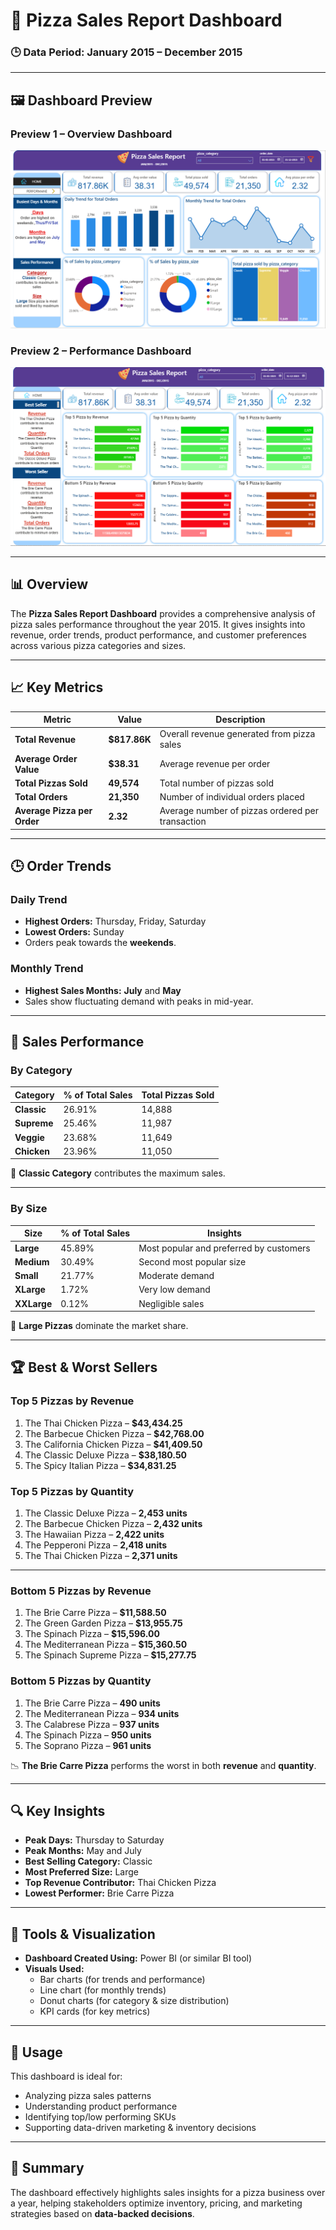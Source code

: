 # 🍕 Pizza Sales Report Dashboard

### 🕒 Data Period: **January 2015 – December 2015**

---

## 🖼️ Dashboard Preview

### **Preview 1 – Overview Dashboard**
![Pizza Sales Report Overview](preview_1.png)

### **Preview 2 – Performance Dashboard**
![Pizza Sales Report Performance](Preview_2.png)

---

## 📊 Overview

The **Pizza Sales Report Dashboard** provides a comprehensive analysis of pizza sales performance throughout the year 2015. It gives insights into revenue, order trends, product performance, and customer preferences across various pizza categories and sizes.

---

## 📈 Key Metrics

| Metric | Value | Description |
|--------|--------|-------------|
| **Total Revenue** | **$817.86K** | Overall revenue generated from pizza sales |
| **Average Order Value** | **$38.31** | Average revenue per order |
| **Total Pizzas Sold** | **49,574** | Total number of pizzas sold |
| **Total Orders** | **21,350** | Number of individual orders placed |
| **Average Pizza per Order** | **2.32** | Average number of pizzas ordered per transaction |

---

## 🕒 Order Trends

### **Daily Trend**
- **Highest Orders:** Thursday, Friday, Saturday  
- **Lowest Orders:** Sunday  
- Orders peak towards the **weekends**.

### **Monthly Trend**
- **Highest Sales Months:** **July** and **May**  
- Sales show fluctuating demand with peaks in mid-year.

---

## 🍕 Sales Performance

### **By Category**
| Category | % of Total Sales | Total Pizzas Sold |
|-----------|------------------|-------------------|
| **Classic** | 26.91% | 14,888 |
| **Supreme** | 25.46% | 11,987 |
| **Veggie** | 23.68% | 11,649 |
| **Chicken** | 23.96% | 11,050 |

📌 **Classic Category** contributes the maximum sales.

---

### **By Size**
| Size | % of Total Sales | Insights |
|------|------------------|-----------|
| **Large** | 45.89% | Most popular and preferred by customers |
| **Medium** | 30.49% | Second most popular size |
| **Small** | 21.77% | Moderate demand |
| **XLarge** | 1.72% | Very low demand |
| **XXLarge** | 0.12% | Negligible sales |

📌 **Large Pizzas** dominate the market share.

---

## 🏆 Best & Worst Sellers

### **Top 5 Pizzas by Revenue**
1. The Thai Chicken Pizza – **$43,434.25**  
2. The Barbecue Chicken Pizza – **$42,768.00**  
3. The California Chicken Pizza – **$41,409.50**  
4. The Classic Deluxe Pizza – **$38,180.50**  
5. The Spicy Italian Pizza – **$34,831.25**

### **Top 5 Pizzas by Quantity**
1. The Classic Deluxe Pizza – **2,453 units**  
2. The Barbecue Chicken Pizza – **2,432 units**  
3. The Hawaiian Pizza – **2,422 units**  
4. The Pepperoni Pizza – **2,418 units**  
5. The Thai Chicken Pizza – **2,371 units**

---

### **Bottom 5 Pizzas by Revenue**
1. The Brie Carre Pizza – **$11,588.50**  
2. The Green Garden Pizza – **$13,955.75**  
3. The Spinach Pizza – **$15,596.00**  
4. The Mediterranean Pizza – **$15,360.50**  
5. The Spinach Supreme Pizza – **$15,277.75**

### **Bottom 5 Pizzas by Quantity**
1. The Brie Carre Pizza – **490 units**  
2. The Mediterranean Pizza – **934 units**  
3. The Calabrese Pizza – **937 units**  
4. The Spinach Pizza – **950 units**  
5. The Soprano Pizza – **961 units**

📉 **The Brie Carre Pizza** performs the worst in both **revenue** and **quantity**.

---

## 🔍 Key Insights
- **Peak Days:** Thursday to Saturday  
- **Peak Months:** May and July  
- **Best Selling Category:** Classic  
- **Most Preferred Size:** Large  
- **Top Revenue Contributor:** Thai Chicken Pizza  
- **Lowest Performer:** Brie Carre Pizza  

---

## 🧩 Tools & Visualization
- **Dashboard Created Using:** Power BI (or similar BI tool)  
- **Visuals Used:**  
  - Bar charts (for trends and performance)  
  - Line chart (for monthly trends)  
  - Donut charts (for category & size distribution)  
  - KPI cards (for key metrics)

---

## 📁 Usage
This dashboard is ideal for:
- Analyzing pizza sales patterns  
- Understanding product performance  
- Identifying top/low performing SKUs  
- Supporting data-driven marketing & inventory decisions

---

## 🧠 Summary
The dashboard effectively highlights sales insights for a pizza business over a year, helping stakeholders optimize inventory, pricing, and marketing strategies based on **data-backed decisions**.
